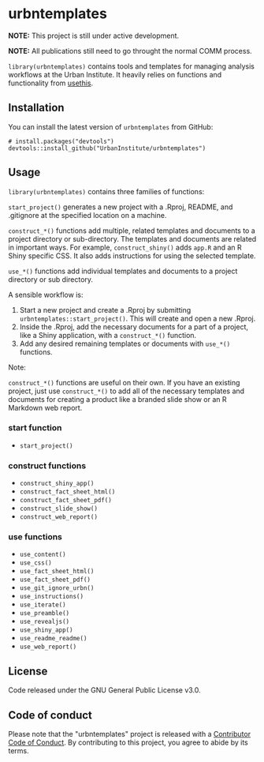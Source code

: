 
urbntemplates
=============

**NOTE:** This project is still under active development.

**NOTE:** All publications still need to go throught the normal COMM process.

`library(urbntemplates)` contains tools and templates for managing analysis workflows at the Urban Institute. It heavily relies on functions and functionality from [usethis](https://github.com/r-lib/usethis).

Installation
------------

You can install the latest version of `urbntemplates` from GitHub:

    # install.packages("devtools")
    devtools::install_github("UrbanInstitute/urbntemplates")

Usage
-----

`library(urbntemplates)` contains three families of functions:

`start_project()` generates a new project with a .Rproj, README, and .gitignore at the specified location on a machine.

`construct_*()` functions add multiple, related templates and documents to a project directory or sub-directory. The templates and documents are related in important ways. For example, `construct_shiny()` adds `app.R` and an R Shiny specific CSS. It also adds instructions for using the selected template.

`use_*()` functions add individual templates and documents to a project directory or sub directory.

A sensible workflow is:

1.  Start a new project and create a .Rproj by submitting `urbntemplates::start_project()`. This will create and open a new .Rproj.
2.  Inside the .Rproj, add the necessary documents for a part of a project, like a Shiny application, with a `construct_*()` function.
3.  Add any desired remaining templates or documents with `use_*()` functions.

Note:

`construct_*()` functions are useful on their own. If you have an existing project, just use `construct_*()` to add all of the necessary templates and documents for creating a product like a branded slide show or an R Markdown web report.

### start function

-   `start_project()`

### construct functions

-   `construct_shiny_app()`
-   `construct_fact_sheet_html()`
-   `construct_fact_sheet_pdf()`
-   `construct_slide_show()`
-   `construct_web_report()`

### use functions

-   `use_content()`
-   `use_css()`
-   `use_fact_sheet_html()`
-   `use_fact_sheet_pdf()`
-   `use_git_ignore_urbn()`
-   `use_instructions()`
-   `use_iterate()`
-   `use_preamble()`
-   `use_revealjs()`
-   `use_shiny_app()`
-   `use_readme_readme()`
-   `use_web_report()`

License
-------

Code released under the GNU General Public License v3.0.

Code of conduct
---------------

Please note that the "urbntemplates" project is released with a [Contributor Code of Conduct](CODE_OF_CONDUCT.md). By contributing to this project, you agree to abide by its terms.
